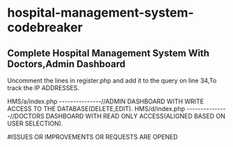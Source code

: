 # hospital-management-system-codebreaker
Complete Hospital Management System With Doctors,Admin Dashboard
------------------------------------------------------------------------------------------------
Uncomment the lines in register.php and add it to the query on line 34,To track the IP ADDRESSES.

HMS/a/index.php  ---------------//ADMIN DASHBOARD WITH WRITE ACCESS TO THE DATABASE(DELETE,EDIT).
HMS/d/index.php  ---------------//DOCTORS DASHBOARD WITH READ ONLY ACCESS(ALIGNED BASED ON USER SELECTION).


#ISSUES OR IMPROVEMENTS OR REQUESTS ARE OPENED

